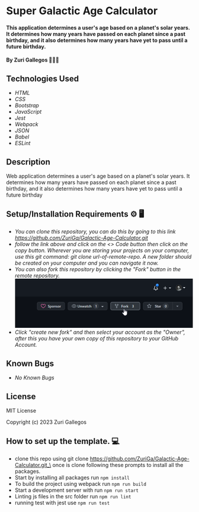 # Super Galactic Age Calculator

#### This application determines a user's age based on a planet's solar years. It determines how many years have passed on each planet since a past birthday, and it also determines how many years have yet to pass until a future birthday.



#### By Zuri Gallegos 👩🏾‍💻

## Technologies Used 

* _HTML_
* _CSS_
* _Bootstrap_
* _JavaScript_
* _Jest_
* _Webpack_
* _JSON_
* _Babel_
* _ESLint_

## Description
Web application determines a user's age based on a planet's solar years. It determines how many years have passed on each planet since a past birthday, and it also determines how many years have yet to pass until a future birthday

## Setup/Installation Requirements ⚙️ 🖥️

* _You can clone this repository, you can do this by going to this link https://github.com/ZuriGa/Galactic-Age-Calculator.git_
* _follow the link above and click on the <> Code button then click on the copy button. Wherever you are storing your projects on your computer, use this git command: git clone url-of-remote-repo. A new folder should be created on your computer and you can navigate it now._
* _You can also fork this repository by clicking the "Fork" button in the remote repository._
![My_Image](/src/assets/images/fork.jpeg)
* _Click "create new fork" and then select your account as the "Owner", after this you have your own copy of this repository to your GitHub Account._


## Known Bugs

* _No Known Bugs_

## License
MIT License

Copyright (c) 2023 Zuri Gallegos

## How to set up the template. 💻
* clone this repo using git clone https://github.com/ZuriGa/Galactic-Age-Calculator.git_\
once is clone following these prompts to install all the packages.
* Start by installing all packages run `npm install`
* To build the project using webpack run `npm run build`
* Start a development server with run `npm run start`
* Linting js files in the src folder run `npm run lint`
* running test with jest use `npm run test`
